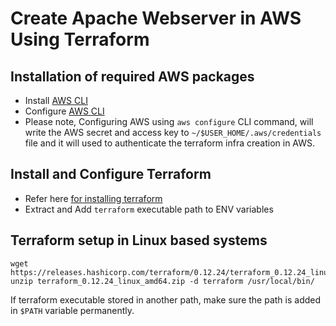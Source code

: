 # Create Apache Webserver in AWS Using Terraform
## Installation of required AWS packages
- Install [AWS CLI](https://docs.aws.amazon.com/cli/latest/userguide/installing.html)
- Configure [AWS CLI](https://docs.aws.amazon.com/cli/latest/reference/configure/)
- Please note, Configuring AWS using `aws configure` CLI command, will write the AWS secret and access key to `~/$USER_HOME/.aws/credentials` file and it will used to authenticate the terraform infra creation in AWS.

##  Install and Configure Terraform
- Refer here [for installing terraform](https://www.terraform.io/downloads.html)
- Extract and Add `terraform` executable path to ENV variables

## Terraform setup in Linux based systems
```
wget https://releases.hashicorp.com/terraform/0.12.24/terraform_0.12.24_linux_amd64.zip
unzip terraform_0.12.24_linux_amd64.zip -d terraform /usr/local/bin/
```
If terraform executable stored in another path, make sure the path is added in `$PATH` variable permanently.
